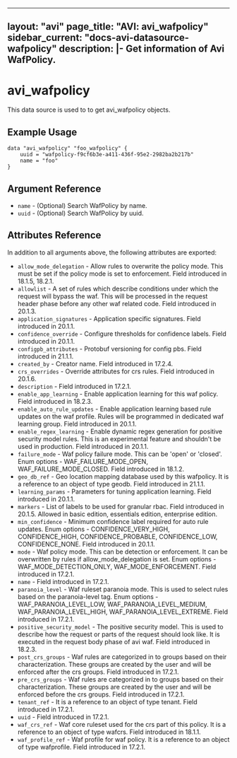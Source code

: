 <!--
    Copyright 2021 VMware, Inc.
    SPDX-License-Identifier: Mozilla Public License 2.0
-->
---
layout: "avi"
page_title: "AVI: avi_wafpolicy"
sidebar_current: "docs-avi-datasource-wafpolicy"
description: |-
  Get information of Avi WafPolicy.
---

# avi_wafpolicy

This data source is used to to get avi_wafpolicy objects.

## Example Usage

```hcl
data "avi_wafpolicy" "foo_wafpolicy" {
    uuid = "wafpolicy-f9cf6b3e-a411-436f-95e2-2982ba2b217b"
    name = "foo"
}
```

## Argument Reference

* `name` - (Optional) Search WafPolicy by name.
* `uuid` - (Optional) Search WafPolicy by uuid.

## Attributes Reference

In addition to all arguments above, the following attributes are exported:

* `allow_mode_delegation` - Allow rules to overwrite the policy mode. This must be set if the policy mode is set to enforcement. Field introduced in 18.1.5, 18.2.1.
* `allowlist` - A set of rules which describe conditions under which the request will bypass the waf. This will be processed in the request header phase before any other waf related code. Field introduced in 20.1.3.
* `application_signatures` - Application specific signatures. Field introduced in 20.1.1.
* `confidence_override` - Configure thresholds for confidence labels. Field introduced in 20.1.1.
* `configpb_attributes` - Protobuf versioning for config pbs. Field introduced in 21.1.1.
* `created_by` - Creator name. Field introduced in 17.2.4.
* `crs_overrides` - Override attributes for crs rules. Field introduced in 20.1.6.
* `description` - Field introduced in 17.2.1.
* `enable_app_learning` - Enable application learning for this waf policy. Field introduced in 18.2.3.
* `enable_auto_rule_updates` - Enable application learning based rule updates on the waf profile. Rules will be programmed in dedicated waf learning group. Field introduced in 20.1.1.
* `enable_regex_learning` - Enable dynamic regex generation for positive security model rules. This is an experimental feature and shouldn't be used in production. Field introduced in 20.1.1.
* `failure_mode` - Waf policy failure mode. This can be 'open' or 'closed'. Enum options - WAF_FAILURE_MODE_OPEN, WAF_FAILURE_MODE_CLOSED. Field introduced in 18.1.2.
* `geo_db_ref` - Geo location mapping database used by this wafpolicy. It is a reference to an object of type geodb. Field introduced in 21.1.1.
* `learning_params` - Parameters for tuning application learning. Field introduced in 20.1.1.
* `markers` - List of labels to be used for granular rbac. Field introduced in 20.1.5. Allowed in basic edition, essentials edition, enterprise edition.
* `min_confidence` - Minimum confidence label required for auto rule updates. Enum options - CONFIDENCE_VERY_HIGH, CONFIDENCE_HIGH, CONFIDENCE_PROBABLE, CONFIDENCE_LOW, CONFIDENCE_NONE. Field introduced in 20.1.1.
* `mode` - Waf policy mode. This can be detection or enforcement. It can be overwritten by rules if allow_mode_delegation is set. Enum options - WAF_MODE_DETECTION_ONLY, WAF_MODE_ENFORCEMENT. Field introduced in 17.2.1.
* `name` - Field introduced in 17.2.1.
* `paranoia_level` - Waf ruleset paranoia  mode. This is used to select rules based on the paranoia-level tag. Enum options - WAF_PARANOIA_LEVEL_LOW, WAF_PARANOIA_LEVEL_MEDIUM, WAF_PARANOIA_LEVEL_HIGH, WAF_PARANOIA_LEVEL_EXTREME. Field introduced in 17.2.1.
* `positive_security_model` - The positive security model. This is used to describe how the request or parts of the request should look like. It is executed in the request body phase of avi waf. Field introduced in 18.2.3.
* `post_crs_groups` - Waf rules are categorized in to groups based on their characterization. These groups are created by the user and will be enforced after the crs groups. Field introduced in 17.2.1.
* `pre_crs_groups` - Waf rules are categorized in to groups based on their characterization. These groups are created by the user and will be  enforced before the crs groups. Field introduced in 17.2.1.
* `tenant_ref` - It is a reference to an object of type tenant. Field introduced in 17.2.1.
* `uuid` - Field introduced in 17.2.1.
* `waf_crs_ref` - Waf core ruleset used for the crs part of this policy. It is a reference to an object of type wafcrs. Field introduced in 18.1.1.
* `waf_profile_ref` - Waf profile for waf policy. It is a reference to an object of type wafprofile. Field introduced in 17.2.1.

